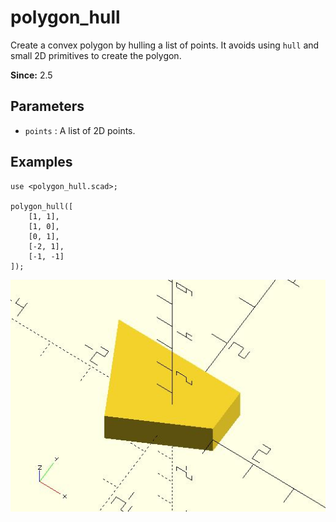 # polygon_hull

Create a convex polygon by hulling a list of points. It avoids using `hull` and small 2D primitives to create the polygon.

**Since:** 2.5

## Parameters

- `points` : A list of 2D points.

## Examples

	use <polygon_hull.scad>;

	polygon_hull([
		[1, 1],
		[1, 0],
		[0, 1],
		[-2, 1],
		[-1, -1]
	]);

![polygon_hull](images/lib3x-polygon_hull-1.JPG)